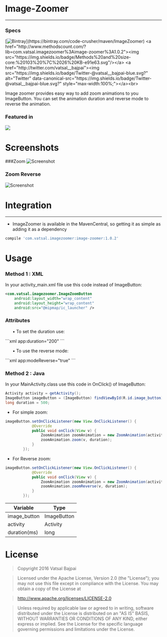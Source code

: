 Image-Zoomer
==========
--------
### Specs
[![Bintray](https://img.shields.io/badge/Bintray-v1.0.2-brightgreen.svg?)](https://bintray.com/code-crusher/maven/ImageZoomer)
<a href="http://www.methodscount.com/?lib=com.vatsal.imagezoomer%3Aimage-zoomer%3A1.0.2"><img src="https://img.shields.io/badge/Methods%20and%20size-core:%20103%20%7C%2026%20KB-e91e63.svg"/></a>
<a href="http://twitter.com/vatsal__bajpai"><img src="https://img.shields.io/badge/Twitter-@vatsal__bajpai-blue.svg?" alt="Twitter" data-canonical-src="https://img.shields.io/badge/Twitter-@vatsal__bajpai-blue.svg?" style="max-width:100%;"></a><br>

Image zoomer provides easy way to add zoom animations to you ImageButton. You can set the animation duration and reverse mode to reverse the animation.

### Featured in
<a href="http://android-arsenal.com/details/1/3799"><img src="https://img.shields.io/badge/Android%20Arsenal-ImageZoomer-green.svg"/></a>

# Screenshots
###Zoom
![Screenshot](https://github.com/code-crusher/Image-Zoomer/blob/master/screenshots/zoom.gif)

### Zoom Reverse
![Screenshot](https://github.com/code-crusher/Image-Zoomer/blob/master/screenshots/zoomReverse.gif)

# Integration
-------------

 - ImageZoomer is available in the MavenCentral, so getting it as simple as adding it as a dependency

```gradle
compile 'com.vatsal.imagezoomer:image-zoomer:1.0.2'
```

# Usage
### Method 1 : XML
In your activity_main.xml file use this code instead of ImageButton:

```xml  
<com.vatsal.imagezoomer.ImageZoomButton
    android:layout_width="wrap_content"
    android:layout_height="wrap_content"
    android:src="@mipmap/ic_launcher" />
```
### Attributes

<ul>• To set the duration use:
</ul>
```xml
    app:duration="200"
```
<ul>• To use the reverse mode:
</ul>
```xml
    app:modeReverse="true"
```

### Method 2 : Java
In your MainActivity.class use this code in OnClick() of ImageButton:

```Java
Activity activity = getActivity();
ImageButton imageButton = (ImageButton) findViewById(R.id.image_button);
long duration = 500;
```
 - For simple zoom:
```Java
imageButton.setOnClickListener(new View.OnClickListener() {
            @Override
            public void onClick(View v) {
                ZoomAnimation zoomAnimation = new ZoomAnimation(activity);
                zoomAnimation.zoom(v, duration);
            }
        });
```

 - For Reverse zoom:

```Java
imageButton.setOnClickListener(new View.OnClickListener() {
            @Override
            public void onClick(View v) {
                ZoomAnimation zoomAnimation = new ZoomAnimation(activity);
                zoomAnimation.zoomReverse(v, duration);
            }
        });
```

Variable     | Type
-------- | ---
image_button | ImageButton
activity    | Activity
duration(ms)     | long

# License

> Copyright 2016 Vatsal Bajpai

>Licensed under the Apache License, Version 2.0 (the "License");
you may not use this file except in compliance with the License.
You may obtain a copy of the License at

>   http://www.apache.org/licenses/LICENSE-2.0

>Unless required by applicable law or agreed to in writing, software
distributed under the License is distributed on an "AS IS" BASIS,
>WITHOUT WARRANTIES OR CONDITIONS OF ANY KIND, either express or implied.
>See the License for the specific language governing permissions and
>limitations under the License.
